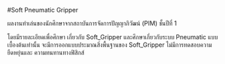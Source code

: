 #Soft Pneumatic Gripper

ผลงานทำเล่นของนักศึกษาจากสถาบันการจัดการปัญญาภิวัฒน์ (PIM) ชั้นปีที่ 1

โดยมีรายละเอียดเพื่อศึกษา เกี่ยวกับ Soft_Gripper และศึกษาเกี่ยวกับระบบ Pneumatic แบบเบื้องต้นเท่านั้น
จะมีการออกแบบประมาณสิ่งพื้นฐานของ Soft_Gripper ไม่มีการทดสอบความยืดหยุ่นและ ความทนทานทางฟิสิกส์